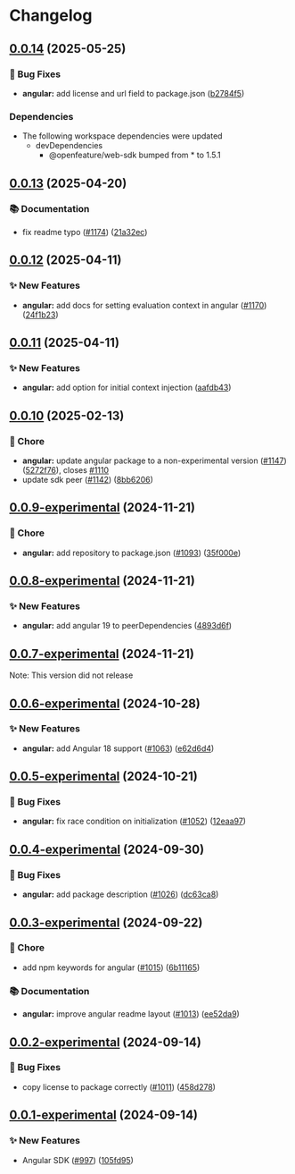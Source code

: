 # Changelog


## [0.0.14](https://github.com/open-feature/js-sdk/compare/angular-sdk-v0.0.13...angular-sdk-v0.0.14) (2025-05-25)


### 🐛 Bug Fixes

* **angular:** add license and url field to package.json ([b2784f5](https://github.com/open-feature/js-sdk/commit/b2784f53b85a11c58abb8e2a0f87a31890885c54))


### Dependencies

* The following workspace dependencies were updated
  * devDependencies
    * @openfeature/web-sdk bumped from * to 1.5.1

## [0.0.13](https://github.com/open-feature/js-sdk/compare/angular-sdk-v0.0.12...angular-sdk-v0.0.13) (2025-04-20)


### 📚 Documentation

* fix readme typo ([#1174](https://github.com/open-feature/js-sdk/issues/1174)) ([21a32ec](https://github.com/open-feature/js-sdk/commit/21a32ec92ecde9ec43c9d72b5921035af13448d1))

## [0.0.12](https://github.com/open-feature/js-sdk/compare/angular-sdk-v0.0.11...angular-sdk-v0.0.12) (2025-04-11)


### ✨ New Features

* **angular:** add docs for setting evaluation context in angular ([#1170](https://github.com/open-feature/js-sdk/issues/1170)) ([24f1b23](https://github.com/open-feature/js-sdk/commit/24f1b230bf1d57971a336ac21b9ee46e8baf0cab))


## [0.0.11](https://github.com/open-feature/js-sdk/compare/angular-sdk-v0.0.10...angular-sdk-v0.0.11) (2025-04-11)


### ✨ New Features

* **angular:** add option for initial context injection ([aafdb43](https://github.com/open-feature/js-sdk/commit/aafdb4382f113f96a649f5fc0cecadb4178ada67))
  

## [0.0.10](https://github.com/open-feature/js-sdk/compare/angular-sdk-v0.0.9-experimental...angular-sdk-v0.0.10) (2025-02-13)


### 🧹 Chore

* **angular:** update angular package to a non-experimental version ([#1147](https://github.com/open-feature/js-sdk/issues/1147)) ([5272f76](https://github.com/open-feature/js-sdk/commit/5272f76c4075ebbd21f9b24dacac8f2d22e31ca9)), closes [#1110](https://github.com/open-feature/js-sdk/issues/1110)
* update sdk peer ([#1142](https://github.com/open-feature/js-sdk/issues/1142)) ([8bb6206](https://github.com/open-feature/js-sdk/commit/8bb620601e2b8dc7b62d717169b585bd1c886996))

## [0.0.9-experimental](https://github.com/open-feature/js-sdk/compare/angular-sdk-v0.0.8-experimental...angular-sdk-v0.0.9-experimental) (2024-11-21)


### 🧹 Chore

* **angular:** add repository to package.json ([#1093](https://github.com/open-feature/js-sdk/issues/1093)) ([35f000e](https://github.com/open-feature/js-sdk/commit/35f000e0f3c3ff7d60c05883312691d14f01c5fd))

## [0.0.8-experimental](https://github.com/open-feature/js-sdk/compare/angular-sdk-v0.0.7-experimental...angular-sdk-v0.0.8-experimental) (2024-11-21)


### ✨ New Features

* **angular:** add angular 19 to peerDependencies ([4893d6f](https://github.com/open-feature/js-sdk/commit/4893d6f0003fbdcdcd4c7c061e9aed49e20b8976))


## [0.0.7-experimental](https://github.com/open-feature/js-sdk/compare/angular-sdk-v0.0.6-experimental...angular-sdk-v0.0.7-experimental) (2024-11-21)


Note: This version did not release


## [0.0.6-experimental](https://github.com/open-feature/js-sdk/compare/angular-sdk-v0.0.5-experimental...angular-sdk-v0.0.6-experimental) (2024-10-28)


### ✨ New Features

* **angular:** add Angular 18 support ([#1063](https://github.com/open-feature/js-sdk/issues/1063)) ([e62d6d4](https://github.com/open-feature/js-sdk/commit/e62d6d4b7e4a5d0f40592a2c73e7124d22eec98e))


## [0.0.5-experimental](https://github.com/open-feature/js-sdk/compare/angular-sdk-v0.0.4-experimental...angular-sdk-v0.0.5-experimental) (2024-10-21)


### 🐛 Bug Fixes

* **angular:** fix race condition on initialization ([#1052](https://github.com/open-feature/js-sdk/issues/1052)) ([12eaa97](https://github.com/open-feature/js-sdk/commit/12eaa9758d9deb788d74488ef03f18cbd31c0cbe))


## [0.0.4-experimental](https://github.com/open-feature/js-sdk/compare/angular-sdk-v0.0.3-experimental...angular-sdk-v0.0.4-experimental) (2024-09-30)


### 🐛 Bug Fixes

* **angular:** add package description ([#1026](https://github.com/open-feature/js-sdk/issues/1026)) ([dc63ca8](https://github.com/open-feature/js-sdk/commit/dc63ca8b9d6fe8c16089e95f0e336d5e3f759f3b))

## [0.0.3-experimental](https://github.com/open-feature/js-sdk/compare/angular-sdk-v0.0.2-experimental...angular-sdk-v0.0.3-experimental) (2024-09-22)


### 🧹 Chore

* add npm keywords for angular ([#1015](https://github.com/open-feature/js-sdk/issues/1015)) ([6b11165](https://github.com/open-feature/js-sdk/commit/6b11165aa102e62fb8cd4dd218643e2ef0e733cf))


### 📚 Documentation

* **angular:** improve angular readme layout ([#1013](https://github.com/open-feature/js-sdk/issues/1013)) ([ee52da9](https://github.com/open-feature/js-sdk/commit/ee52da9a01fe71fd5b4a4734659a06c48b6dc62c))

## [0.0.2-experimental](https://github.com/open-feature/js-sdk/compare/angular-sdk-v0.0.1-experimental...angular-sdk-v0.0.2-experimental) (2024-09-14)


### 🐛 Bug Fixes

* copy license to package correctly ([#1011](https://github.com/open-feature/js-sdk/issues/1011)) ([458d278](https://github.com/open-feature/js-sdk/commit/458d278345fe8681a966fca3852b2e607bdafccb))

## [0.0.1-experimental](https://github.com/open-feature/js-sdk/compare/angular-sdk-v0.0.2-experimental...angular-sdk-v0.0.3-experimental) (2024-09-14)


### ✨ New Features

* Angular SDK ([#997](https://github.com/open-feature/js-sdk/issues/997)) ([105fd95](https://github.com/open-feature/js-sdk/commit/105fd95e344822ffcfc54d328a28676b6f27f38e))
